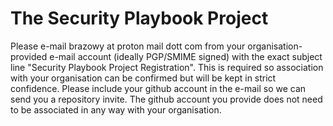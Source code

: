 # The Security Playbook Project

Please e-mail brazowy at proton mail dott com from your organisation-provided e-mail account (ideally PGP/SMIME signed) with the exact subject line "Security Playbook Project Registration". This is required so association with your organisation can be confirmed but will be kept in strict confidence. Please include your github account in the e-mail so we can send you a repository invite. The github account you provide does not need to be associated in any way with your organisation.
